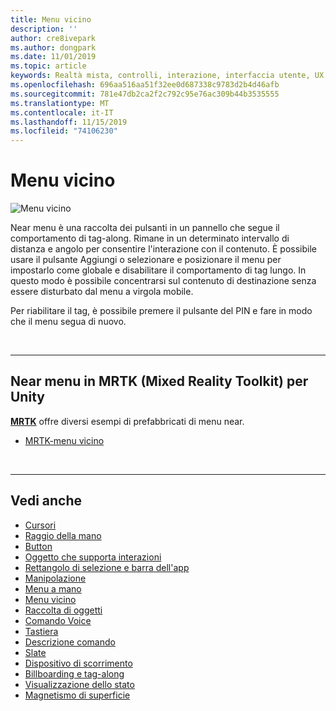 ```yaml
---
title: Menu vicino
description: ''
author: cre8ivepark
ms.author: dongpark
ms.date: 11/01/2019
ms.topic: article
keywords: Realtà mista, controlli, interazione, interfaccia utente, UX
ms.openlocfilehash: 696aa516aa51f32ee0d687338c9783d2b4d46afb
ms.sourcegitcommit: 781e47db2ca2f2c792c95e76ac309b44b3535555
ms.translationtype: MT
ms.contentlocale: it-IT
ms.lasthandoff: 11/15/2019
ms.locfileid: "74106230"
---
```

# <a name="near-menu"></a>Menu vicino

![Menu vicino](images/UX/UX_Hero_NearMenu.jpg)

Near menu è una raccolta dei pulsanti in un pannello che segue il comportamento di tag-along. Rimane in un determinato intervallo di distanza e angolo per consentire l'interazione con il contenuto. È possibile usare il pulsante Aggiungi o selezionare e posizionare il menu per impostarlo come globale e disabilitare il comportamento di tag lungo. In questo modo è possibile concentrarsi sul contenuto di destinazione senza essere disturbato dal menu a virgola mobile.

Per riabilitare il tag, è possibile premere il pulsante del PIN e fare in modo che il menu segua di nuovo.

<br>

---

## <a name="near-menu-in-mrtkmixed-reality-toolkit-for-unity"></a>Near menu in MRTK (Mixed Reality Toolkit) per Unity
**[MRTK](https://github.com/Microsoft/MixedRealityToolkit-Unity)** offre diversi esempi di prefabbricati di menu near.

* [MRTK-menu vicino](https://microsoft.github.io/MixedRealityToolkit-Unity/Documentation/README_NearMenu.html)


<br>

---


## <a name="see-also"></a>Vedi anche

* [Cursori](cursors.md)
* [Raggio della mano](point-and-commit.md)
* [Button](button.md)
* [Oggetto che supporta interazioni](interactable-object.md)
* [Rettangolo di selezione e barra dell'app](app-bar-and-bounding-box.md)
* [Manipolazione](direct-manipulation.md)
* [Menu a mano](hand-menu.md)
* [Menu vicino](near-menu.md)
* [Raccolta di oggetti](object-collection.md)
* [Comando Voice](voice-input.md)
* [Tastiera](keyboard.md)
* [Descrizione comando](tooltip.md)
* [Slate](slate.md)
* [Dispositivo di scorrimento](slider.md)
* [Billboarding e tag-along](billboarding-and-tag-along.md)
* [Visualizzazione dello stato](progress.md)
* [Magnetismo di superficie](surface-magnetism.md)
